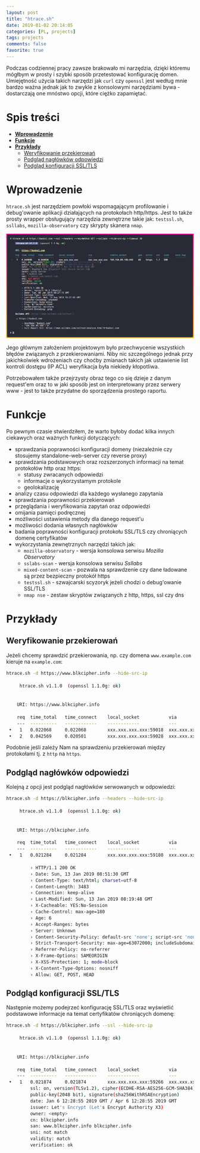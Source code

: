 ```yaml
---
layout: post
title: "htrace.sh"
date: 2019-01-02 20:14:05
categories: [PL, projects]
tags: projects
comments: false
favorite: true
---
```


Podczas codziennej pracy zawsze brakowało mi narzędzia, dzięki któremu mógłbym w prosty i szybki sposób przetestować konfigurację domen. Umiejętność użycia takich narzędzi jak `curl` czy `openssl` jest według mnie bardzo ważna jednak jak to zwykle z konsolowymi narzędziami bywa - dostarczają one mnóstwo opcji, które ciężko zapamiętać.

# Spis treści

- **[Wprowadzenie](#wprowadzenie)**
- **[Funkcje](#funkcje)**
- **[Przykłady](#przykłady)**
  * [Weryfikowanie przekierowań](#weryfikowanie-przekierowa-)
  * [Podgląd nagłówków odpowiedzi](#podgląd-nagłówków-odpowiedzi)
  * [Podgląd konfiguracji SSL/TLS](#podgląd-konfiguracji-ssltls)

# Wprowadzenie

`htrace.sh` jest narzędziem powłoki wspomagającym profilowanie i debug'owanie aplikacji działających na protokołach http/https. Jest to także prosty wrapper obsługujący narzędzia zewnętrzne takie jak: `testssl.sh`, `ssllabs`, `mozilla-observatory` czy skrypty skanera `nmap`.

<p align="center">
    <img src="/static/htrace.sh_preview.png"
        alt="htrace.sh_preview.png">
</p>

Jego głównym założeniem projektowym było przechwycenie wszystkich błędów związanych z przekierowaniami. Niby nic szczególnego jednak przy jakichkolwiek wdrożeniach czy choćby zmianach takich jak ustawienie list kontroli dostępu (IP ACL) weryfikacja była niekiedy kłopotliwa.

Potrzebowałem także przejrzysty obraz tego co się dzieje z danym request'em oraz to w jaki sposób jest on interpretowany przez serwery www - jest to także przydatne do sporządzenia prostego raportu.

# Funkcje

Po pewnym czasie stwierdziłem, że warto byłoby dodać kilka innych ciekawych oraz ważnych funkcji dotyczących:

- sprawdzania poprawności konfiguracji domeny (niezależnie czy stosujemy standalone-web-server czy reverse proxy)
- sprawdzania podstawowych oraz rozszerzonych informacji na temat protokołów http oraz https:
  - statusy zwracanych odpowiedzi
  - informacje o wykorzystamym protokole
  - geolokalizację
- analizy czasu odpowiedzi dla każdego wysłanego zapytania
- sprawdzania poprawności przekierowań
- przeglądania i weryfikowania zapytań oraz odpowiedzi
- omijania pamięci podręcznej
- możliwości ustawienia metody dla danego request'u
- możliwości dodania własnych nagłówków
- badania poprawności konfiguracji protokołu SSL/TLS czy chroniących domenę certyfikatów
- wykorzystania zewnętrznych narzędzi takich jak:
  - `mozilla-observatory` - wersja konsolowa serwisu _Mozilla Observatory_
  - `sslabs-scan` - wersja konsolowa serwisu _Ssllabs_
  - `mixed-content-scan` - pozwala na sprawdzenie czy dane ładowane są przez bezpieczny protokół https
  - `testssl.sh` - szwajcarski scyzoryk jeżeli chodzi o debug'owanie SSL/TLS
  - `nmap nse` - zestaw skryptów związanych z http, https, ssl czy dns

# Przykłady

## Weryfikowanie przekierowań

Jeżeli chcemy sprawdzić przekierowania, np. czy domena `www.example.com` kieruje na `example.com`:

```bash
htrace.sh -d https://www.blkcipher.info --hide-src-ip

     htrace.sh v1.1.0  (openssl 1.1.0g: ok)


    URI: https://www.blkcipher.info

    req  time_total   time_connect    local_socket           via              remote_socket         geo   proto   ver   code     next_hop
    ---  ----------   ------------    ------------           ---              -------------         ---   -----   ---   ----     --------
 •   1   0.022068     0.022068        xxx.xxx.xxx.xxx:59018  xxx.xxx.xxx.xxx  35.228.233.78:443     US    https   1.1   301      https://blkcipher.info/
 •   2   0.042569     0.020501        xxx.xxx.xxx.xxx:59028  xxx.xxx.xxx.xxx  35.228.233.78:443     US    https   1.1   200
```

Podobnie jeśli zależy Nam na sprawdzeniu przekierowań między protokołami tj. z `http` na `https`.

## Podgląd nagłówków odpowiedzi

Kolejną z opcji jest podgląd nagłówków serwowanych w odpowiedzi:

```bash
htrace.sh -d https://blkcipher.info --headers --hide-src-ip

     htrace.sh v1.1.0  (openssl 1.1.0g: ok)


    URI: https://blkcipher.info

    req  time_total   time_connect    local_socket           via              remote_socket         geo   proto   ver   code     next_hop
    ---  ----------   ------------    ------------           ---              -------------         ---   -----   ---   ----     --------
 •   1   0.021284     0.021284        xxx.xxx.xxx.xxx:59180  xxx.xxx.xxx.xxx  35.228.233.78:443     US    https   1.1   200

         › HTTP/1.1 200 OK
         › Date: Sun, 13 Jan 2019 08:51:30 GMT
         › Content-Type: text/html; charset=utf-8
         › Content-Length: 3483
         › Connection: keep-alive
         › Last-Modified: Sun, 13 Jan 2019 08:19:48 GMT
         › X-Cacheable: YES:No-Session
         › Cache-Control: max-age=180
         › Age: 6
         › Accept-Ranges: bytes
         › Server: Unknown
         › Content-Security-Policy: default-src 'none'; script-src 'none'; img-src 'self'; style-src 'self' https://fonts.googleapis.com https://maxcdn.bootstrapcdn.com; font-src 'self' https://fonts.gstatic.com https://maxcdn.bootstrapcdn.com; object-src 'none'; frame-ancestors 'self'; base-uri 'self'; form-action 'self';
         › Strict-Transport-Security: max-age=63072000; includeSubdomains
         › Referrer-Policy: no-referrer
         › X-Frame-Options: SAMEORIGIN
         › X-XSS-Protection: 1; mode=block
         › X-Content-Type-Options: nosniff
         › Allow: GET, POST, HEAD
```

## Podgląd konfiguracji SSL/TLS

Następnie możemy podejrzeć konfigurację SSL/TLS oraz wyświetlić podstawowe informacje na temat certyfikatów chroniących domenę:

```bash
htrace.sh -d https://blkcipher.info --ssl --hide-src-ip

     htrace.sh v1.1.0  (openssl 1.1.0g: ok)


    URI: https://blkcipher.info

    req  time_total   time_connect    local_socket           via              remote_socket         geo   proto   ver   code     next_hop
    ---  ----------   ------------    ------------           ---              -------------         ---   -----   ---   ----     --------
 •   1   0.021874     0.021874        xxx.xxx.xxx.xxx:59266  xxx.xxx.xxx.xxx  35.228.233.78:443     US    https   1.1   200
         ssl: on, version(TLSv1.2), cipher(ECDHE-RSA-AES256-GCM-SHA384)
         public-key(2048 bit), signature(sha256WithRSAEncryption)
         date: Jan 6 12:28:55 2019 GMT / Apr 6 12:28:55 2019 GMT
         issuer: Let's Encrypt (Let's Encrypt Authority X3)
         owner: <empty>
         cn: blkcipher.info
         san: www.blkcipher.info blkcipher.info
         sni: not match
         validity: match
         verification: ok
```
